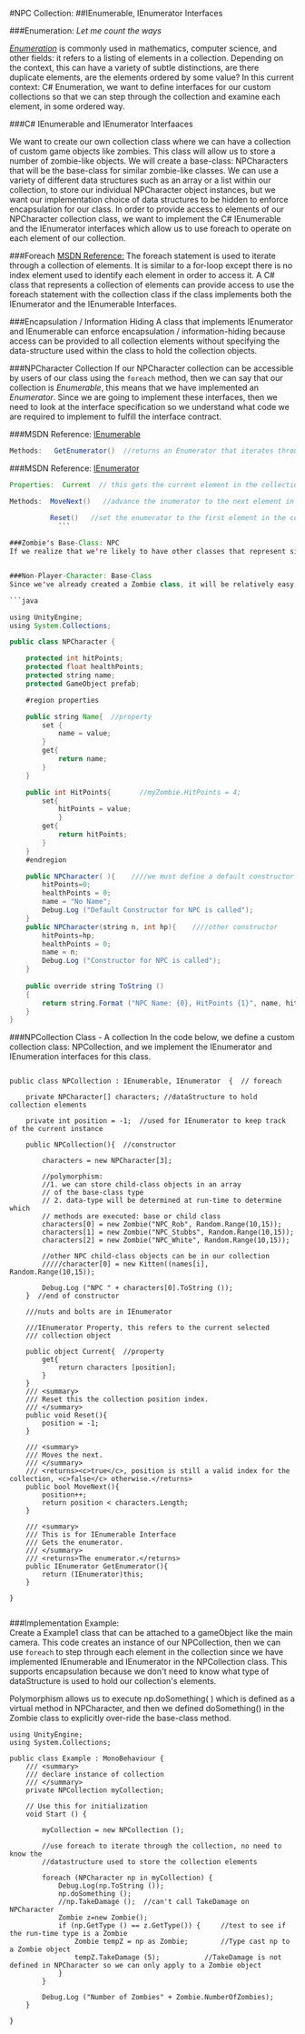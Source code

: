 #NPC Collection: 
##IEnumerable, IEnumerator Interfaces

###Enumeration:  *Let me count the ways*

[*Enumeration*](https://en.wikipedia.org/wiki/Enumeration) is commonly used in mathematics, computer science, and other fields: it refers to a listing of elements in a collection.  Depending on the context, this can have a variety of subtle distinctions, are there duplicate elements, are the elements ordered by some value?  In this current context:  C# Enumeration, we want to define interfaces for our custom collections so that we can step through the collection and examine each element, in some ordered way. 

###C# IEnumerable and IEnumerator Interfaaces 

We want to create our own collection class where we can have a collection of custom game objects like zombies.  This class will allow us to store a number of zombie-like objects. We will create a base-class: NPCharacters that will be the base-class for similar zombie-like classes. We can use a variety of different data structures such as an array or a list within our collection, to store our individual NPCharacter object instances, but we want our implementation choice of data structures to be hidden to enforce encapsulation for our class. In order to provide access to elements of our NPCharacter collection class, we want to implement the C# IEnumerable and the IEnumerator interfaces which allow us to use foreach to operate on each element of our collection.

###Foreach
[MSDN Reference:](https://msdn.microsoft.com/en-us/library/ttw7t8t6.aspx)   The foreach statement is used to iterate through a collection of elements.  It is similar to a for-loop except there is no index element used to identify each element in order to access it.  A C# class that represents a collection of elements can provide access to use the foreach statement with the collection class if the class implements both the IEnumerator and the IEnumerable Interfaces.  

###Encapsulation / Information Hiding
A class that implements IEnumerator and IEnumerable can enforce encapsulation / information-hiding because access can be provided to all collection elements without specifying the data-structure used within the class to hold the collection objects. 

###NPCharacter Collection
If our NPCharacter collection can be accessible by users of our class using the ``foreach`` method, then we can say that our collection is *Enumerable*, this means that we have implemented an *Enumerator*.  Since we are going to implement these interfaces, then we need to look at the interface specification so we understand what code we are required to implement to fulfill the interface contract.

###MSDN Reference:  [IEnumerable](https://msdn.microsoft.com/en-us/library/system.collections.ienumerable.aspx)

```java
Methods:   GetEnumerator()  //returns an Enumerator that iterates through a collection
```

###MSDN Reference:  [IEnumerator](https://msdn.microsoft.com/en-us/library/system.collections.ienumerator.aspx)

```java
Properties:  Current  // this gets the current element in the collection

Methods:  MoveNext()   //advance the inumerator to the next element in the collection

          Reset()   //set the enumerator to the first element in the collection
            ```
            
###Zombie's Base-Class: NPC
If we realize that we're likely to have other classes that represent similar objects to Zombies, it would then make sense for use to define a Base-Class for all similar types of objects.  We can consider that zombies might be part of a larger classification of non-player-characters (NPC) that we'd have in a game, we can imagine we'll have other NPC types in our program.  It will be helpful to be able to group these similar objects in a collection, and if we make all similar classes inherit from the same base-class this will make it easy to manage a group of these similar objects.  


###Non-Player-Character: Base-Class
Since we've already created a Zombie class, it will be relatively easy to determine the required class: instance-variables and class methods that we'd need for a base-class that would be a parent-class for Zombies and other NPCs.  We can actually remove code from the zombie class and place that code directly in the NPCharacter base class, then all similar child-classes will inherit the same base-class instance-fields and methods.  The code below defines the NPCharacter Class:

```java

using UnityEngine;
using System.Collections;

public class NPCharacter {

	protected int hitPoints;
	protected float healthPoints;
	protected string name;
	protected GameObject prefab;

	#region properties

	public string Name{  //property
		set {
			name = value;
		}
		get{
			return name;
		}
	}

	public int HitPoints{       //myZombie.HitPoints = 4;
		set{
			hitPoints = value;
			}
		get{
			return hitPoints;
		}
	}
	#endregion

	public NPCharacter( ){    ////we must define a default constructor 
		hitPoints=0;
		healthPoints = 0;
		name = "No Name";
		Debug.Log ("Default Constructor for NPC is called");
	}
	public NPCharacter(string n, int hp){    ////other constructor
		hitPoints=hp;
		healthPoints = 0;
		name = n;
		Debug.Log ("Constructor for NPC is called");
	}
		
	public override string ToString ()
	{
		return string.Format ("NPC Name: {0}, HitPoints {1}", name, hitPoints);
	}
}


```

###NPCollection Class - A collection
In the code below, we define a custom collection class:  NPCollection, and we implement the IEnumerator and IEnumeration interfaces for this class.

```

public class NPCollection : IEnumerable, IEnumerator  {  // foreach

	private NPCharacter[] characters; //dataStructure to hold collection elements

	private int position = -1;  //used for IEnumerator to keep track of the current instance
 	
	public NPCollection(){  //constructor 

		characters = new NPCharacter[3];

		//polymorphism: 
		//1. we can store child-class objects in an array
		// of the base-class type
		// 2. data-type will be determined at run-time to determine which
		// methods are executed: base or child class
		characters[0] = new Zombie("NPC_Rob", Random.Range(10,15));
		characters[1] = new Zombie("NPC_Stubbs", Random.Range(10,15));
		characters[2] = new Zombie("NPC_White", Random.Range(10,15));

		//other NPC child-class objects can be in our collection
		/////character[0] = new Kitten((names[i], Random.Range(10,15));

		Debug.Log ("NPC " + characters[0].ToString ());
	}  //end of constructor
		
	///nuts and bolts are in IEnumerator

	///IEnumerator Property, this refers to the current selected
	/// collection object

	public object Current{  //property
		get{
			return characters [position];
		}
	}
	/// <summary>
	/// Reset this the collection position index.
	/// </summary>
	public void Reset(){
		position = -1;
	}

	/// <summary>
	/// Moves the next.
	/// </summary>
	/// <returns><c>true</c>, position is still a valid index for the collection, <c>false</c> otherwise.</returns>
	public bool MoveNext(){
		position++;
		return position < characters.Length;
	}

	/// <summary>
	/// This is for IEnumerable Interface
	/// Gets the enumerator.
	/// </summary>
	/// <returns>The enumerator.</returns>
	public IEnumerator GetEnumerator(){
		return (IEnumerator)this;
	}

}


```
###Implementation Example:  
Create a Example1 class that can be attached to a gameObject like the main camera.  This code creates an instance of our NPCollection,  then we can use ``foreach`` to step through each element in the collection since we have implemented IEnumerable and IEnumerator in the NPCollection class.  This supports encapsulation because we don't need to know what type of dataStructure is used to hold our collection's elements.  

Polymorphism allows us to execute np.doSomething( ) which is defined as a virtual method in NPCharacter, and then we defined doSomething() in the Zombie class to explicitly over-ride the base-class method. 

```
using UnityEngine;
using System.Collections;

public class Example : MonoBehaviour {
	/// <summary>
	/// declare instance of collection
	/// </summary>
	private NPCollection myCollection;

	// Use this for initialization
	void Start () {
		
		myCollection = new NPCollection ();

		//use foreach to iterate through the collection, no need to know the 
		//datastructure used to store the collection elements

		foreach (NPCharacter np in myCollection) {
			Debug.Log(np.ToString ());
			np.doSomething ();
			//np.TakeDamage ();  //can't call TakeDamage on NPCharacter
			Zombie z=new Zombie();
			if (np.GetType () == z.GetType()) {     //test to see if the run-time type is a Zombie
				Zombie tempZ = np as Zombie;   		//Type cast np to a Zombie object
				tempZ.TakeDamage (5);			//TakeDamage is not defined in NPCharacter so we can only apply to a Zombie object
			}
		}

		Debug.Log ("Number of Zombies" + Zombie.NumberOfZombies);
	}

}

```